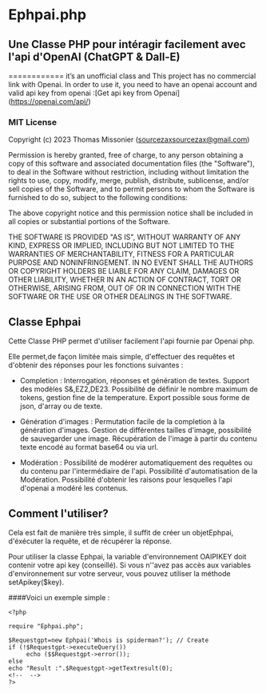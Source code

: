 # Ephpai.php                     
## Une Classe PHP pour intéragir facilement avec l'api d'OpenAI (ChatGPT & Dall-E)
============
it’s an unofficial class and This project has no commercial link with Openai.
In order to use it, you need to have an openai account and valid api key from openai :[Get api key from Openai] (https://openai.com/api/)

### MIT License
Copyright (c) 2023 Thomas Missonier (sourcezaxsourcezax@gmail.com)

Permission is hereby granted, free of charge, to any person obtaining a copy
of this software and associated documentation files (the "Software"), to deal
in the Software without restriction, including without limitation the rights
to use, copy, modify, merge, publish, distribute, sublicense, and/or sell
copies of the Software, and to permit persons to whom the Software is
furnished to do so, subject to the following conditions:

The above copyright notice and this permission notice shall be included in all
copies or substantial portions of the Software.

THE SOFTWARE IS PROVIDED "AS IS", WITHOUT WARRANTY OF ANY KIND, EXPRESS OR
IMPLIED, INCLUDING BUT NOT LIMITED TO THE WARRANTIES OF MERCHANTABILITY,
FITNESS FOR A PARTICULAR PURPOSE AND NONINFRINGEMENT. IN NO EVENT SHALL THE
AUTHORS OR COPYRIGHT HOLDERS BE LIABLE FOR ANY CLAIM, DAMAGES OR OTHER
LIABILITY, WHETHER IN AN ACTION OF CONTRACT, TORT OR OTHERWISE, ARISING FROM,
OUT OF OR IN CONNECTION WITH THE SOFTWARE OR THE USE OR OTHER DEALINGS IN THE
SOFTWARE.

## Classe Ephpai 

Cette Classe PHP permet d'utiliser facilement l'api fournie par Openai php.

Elle permet,de façon limitée mais simple, d'effectuer des requêtes et d'obtenir des réponses pour les fonctions suivantes :

* Completion :
 Interrogation, réponses et génération de textes. Support des modèles S&,EZ2,DE23. Possibilité de définir le nombre maximum de tokens, gestion fine de la temperature. Export possible sous forme de json, d'array ou de texte.

* Génération d'images : 
Permutation facile de la completion à la génération d'images. 
Gestion de différentes tailles d'image, possibilité de sauvegarder une image. Récupération de l'image à partir du contenu texte encodé au format base64  ou via url. 

* Modération :
Possibilité de modérer automatiquement des requêtes ou du contenu par l'intermédiaire de l'api. Possibilité d'automatisation de la Modération. Possibilité d'obtenir les raisons pour lesquelles l'api d'openai a modéré les contenus.

## Comment l'utiliser?

Cela est fait de manière très simple, il suffit de créer un objetEphpai, d'éxécuter la requête, et de récupérer la réponse.

Pour utiliser la classe Ephpai, la variable d'environnement OAIPIKEY doit contenir votre api key (conseillé). Si vous n''avez pas accès aux variables d'environnement sur votre serveur, vous pouvez utiliser la méthode setApikey($key).

####Voici un exemple simple :
```
<?php

require "Ephpai.php";

$Requestgpt=new Ephpai('Whois is spiderman?'); // Create 
if (!$Requestgpt->executeQuery())
     echo ($$Requestgpt->error());
else
echo "Result :".$Requestgpt->getTextresult(0);
<!--  -->
?>
```

